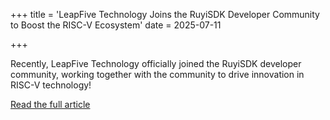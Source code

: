 +++
title = 'LeapFive Technology Joins the RuyiSDK Developer Community to Boost the RISC-V Ecosystem'
date = 2025-07-11

+++

Recently, LeapFive Technology officially joined the RuyiSDK developer community, working together with the community to drive innovation in RISC-V technology!

[Read the full article](https://mp.weixin.qq.com/s/TcOpFYJyY8rO1jrOFfE95Q)





